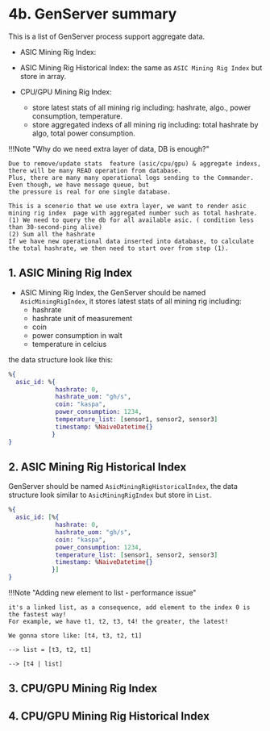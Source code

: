 # 4b. GenServer summary
This is a list of GenServer process support aggregate data.

- ASIC Mining Rig Index:


- ASIC Mining Rig Historical Index: the same as `ASIC Mining Rig Index` but store in array.


- CPU/GPU Mining Rig Index:
    - store latest stats of all mining rig including: hashrate, algo., power consumption, temperature.
    - store aggregated indexs of all mining rig including: total hashrate by algo, total power consumption.


!!!Note "Why do we need extra layer of data, DB is enough?"

    Due to remove/update stats  feature (asic/cpu/gpu) & aggregate indexs, there will be many READ operation from database.
    Plus, there are many many operational logs sending to the Commander. Even though, we have message queue, but
    the pressure is real for one single database.

    This is a scenerio that we use extra layer, we want to render asic mining rig index  page with aggregated number such as total hashrate.
    (1) We need to query the db for all available asic. ( condition less than 30-second-ping alive)
    (2) Sum all the hashrate
    If we have new operational data inserted into database, to calculate the total hashrate, we then need to start over from step (1).



## 1. ASIC Mining Rig Index
- ASIC Mining Rig Index, the GenServer should be named `AsicMiningRigIndex`, it stores latest stats of all mining rig including:
    - hashrate
    - hashrate unit of measurement
    - coin
    - power consumption in walt
    - temperature in celcius

the data structure look like this:

```elixir
%{
  asic_id: %{
             hashrate: 0,
             hashrate_uom: "gh/s",
             coin: "kaspa",
             power_consumption: 1234,
             temperature_list: [sensor1, sensor2, sensor3]
             timestamp: %NaiveDatetime{}
            }
}
```

## 2. ASIC Mining Rig Historical Index
GenServer should be named `AsicMiningRigHistoricalIndex`, the data structure look similar to `AsicMiningRigIndex` but store in `List`.

```elixir
%{
  asic_id: [%{
             hashrate: 0,
             hashrate_uom: "gh/s",
             coin: "kaspa",
             power_consumption: 1234,
             temperature_list: [sensor1, sensor2, sensor3]
             timestamp: %NaiveDatetime{}
            }]
}
```

!!!Note "Adding new element to list - performance issue"

    it's a linked list, as a consequence, add element to the index 0 is the fastest way!
    For example, we have t1, t2, t3, t4! the greater, the latest!

    We gonna store like: [t4, t3, t2, t1]

    --> list = [t3, t2, t1]

    --> [t4 | list]

## 3. CPU/GPU Mining Rig Index
## 4. CPU/GPU Mining Rig Historical Index
